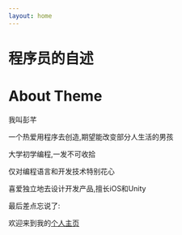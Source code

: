 ```yaml
---
layout: home
---
```

# 程序员的自述
# About Theme

我叫彭芊

一个热爱用程序去创造,期望能改变部分人生活的男孩

大学初学编程,一发不可收拾

仅对编程语言和开发技术特别花心

喜爱独立地去设计开发产品,擅长iOS和Unity

最后差点忘说了:

欢迎来到我的[个人主页](http://www.pengqian.win)